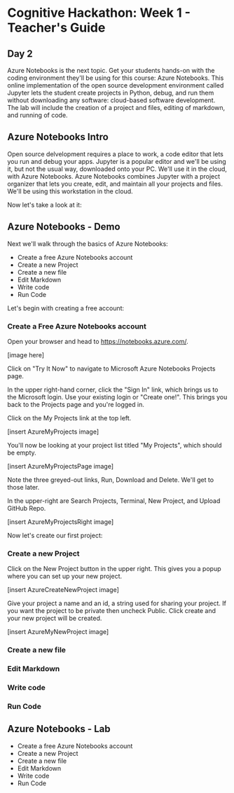 # Cognitive Hackathon: Week 1 - Teacher's Guide
## Day 2

Azure Notebooks is the next topic. Get your students hands-on with the coding environment they'll be using for this course: Azure Notebooks. This online implementation of the open source development environment called Jupyter lets the student create projects in Python, debug, and run them without downloading any software: cloud-based software development. The lab will include the creation of a project and files, editing of markdown, and running of code.


## Azure Notebooks Intro

Open source delvelopment requires a place to work, a code editor that lets you run and debug your apps. Jupyter is a popular editor and we'll be using it, but not the usual way, downloaded onto your PC. We'll use it in the cloud, with Azure Notebooks. Azure Notebooks combines Jupyter with a project organizer that lets you create, edit, and maintain all your projects and files. We'll be using this workstation in the cloud.

Now let's take a look at it:

## Azure Notebooks - Demo

Next we'll walk through the basics of Azure Notebooks:

* Create a free Azure Notebooks account
* Create a new Project
* Create a new file
* Edit Markdown
* Write code
* Run Code

Let's begin with creating a free account:

### Create a Free Azure Notebooks account

Open your browser and head to https://notebooks.azure.com/.

[image here]

Click on "Try It Now" to navigate to Microsoft Azure Notebooks Projects page.

In the upper right-hand corner, click the "Sign In" link, which brings us to the Microsoft login. Use your existing login or "Create one!". This brings you back to the Projects page and you're logged in.

Click on the My Projects link at the top left.

[insert AzureMyProjects image]

You'll now be looking at your project list titled "My Projects", which should be empty.

[insert AzureMyProjectsPage image]

Note the three greyed-out links, Run, Download and Delete. We'll get to those later.

In the upper-right are Search Projects, Terminal, New Project, and Upload GitHub Repo.

[insert AzureMyProjectsRight image]

Now let's create our first project:

### Create a new Project

Click on the New Project button in the upper right. This gives you a popup where you can set up your new project.

[insert AzureCreateNewProject image]

Give your project a name and an id, a string used for sharing your project. If you want the project to be private then uncheck Public. Click create and your new project will be created.

[insert AzureMyNewProject image]




### Create a new file


### Edit Markdown


### Write code


### Run Code


## Azure Notebooks - Lab

* Create a free Azure Notebooks account
* Create a new Project
* Create a new file
* Edit Markdown
* Write code
* Run Code